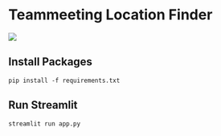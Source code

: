 # Teammeeting Location Finder

![](https://img.shields.io/badge/Python-3.8-blue)

## Install Packages

`pip install -f requirements.txt`

## Run Streamlit

`streamlit run app.py`
